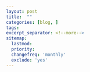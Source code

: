 ```yaml
---
layout: post
title:  ""
categories: [blog, ]
tags: 
excerpt_separator: <!--more-->
sitemap:
  lastmod: 
  priority: 
  changefreq: 'monthly'
  exclude: 'yes'
---
```

